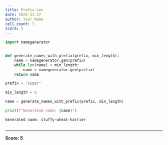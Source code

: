 ```yaml
---
title: Prefix-Len
date: 2024-11-27
author: Your Name
cell_count: 7
score: 5
---
```


```python
import namegenerator



```


```python
def generate_names_with_prefix(prefix, min_length):
    name = namegenerator.gen(prefix)
    while len(name) < min_length:
        name = namegenerator.gen(prefix)
    return name


```


```python
prefix = "super"

```


```python
min_length = 8

```


```python
name = generate_names_with_prefix(prefix, min_length)

```


```python
print(f"Generated name: {name}")
```

    Generated name: stuffy-wheat-harrier



```python

```


---
**Score: 5**
